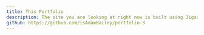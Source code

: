 ```yaml
---
title: This Portfolio
description: The site you are looking at right now is built using Jigsaw, a static site generator which utilizes Laravel Blade components and markdown files. It also incorporates Tailwind.css, Vue.js and Torchlight.dev for code highlighting.
github: https://github.com/isAdamBailey/portfolio-3
---
```

